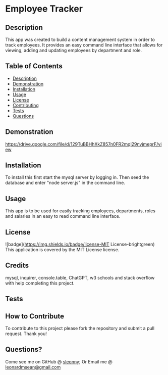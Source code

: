 # Employee Tracker

## Description

This app was created to build a content management system in order to track employees.  It provides an easy command line interface that allows for viewing, adding and updating employees by department and role.

## Table of Contents

- [Description](#description)
- [Demonstration](#demonstration)
- [Installation](#installation)
- [Usage](#usage)
- [License](#license)
- [Contributing](#contributing)
- [Tests](#tests)
- [Questions](#questions)

## Demonstration

https://drive.google.com/file/d/129TuBBHhXkZ857n0FR2mql29nvjmeprF/view

## Installation

  To install this first start the mysql server by logging in. Then seed the database and enter "node server.js" in the command line.

## Usage

  This app is to be used for easily tracking employees, departments, roles and salaries in an easy to read command line interface.

## License

  ![badge](https://img.shields.io/badge/license-MIT License-brightgreen)
  This application is covered by the MIT License license.

## Credits

  mysql, inquirer, console.table, ChatGPT, w3 schools and stack overflow with help completing this project.

## Tests

## How to Contribute

  To contribute to this project please fork the repository and submit a pull request. Thank you!

## Questions?

  Come see me on GitHub @ [sleonny](https://github.com/sleonny);
  Or
  Email me @ leonardmsean@gmail.com
